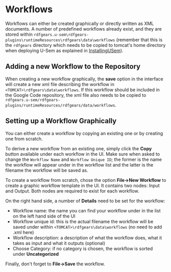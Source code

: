 # Workflows #

Workflows can either be created graphically or directly written as XML documents. A number of predefined workflows already exist, and they are stored within `rdfgears.u-sem\rdfgears-plugins\runtimeResources\rdfgears\data\workflows` (remember that this is the `rdfgears` directory which needs to be copied to tomcat's home directory when deploying U-Sem as explained in [InstallingUSem](InstallingUSem.md)).


## Adding a new Workflow to the Repository ##

When creating a new workflow graphically, the **save** option in the interface will create a new xml file describing the workflow in `<TOMCAT>\rdfgears\data\workflows`.
If this workflow should be included in the Google Code repository, the xml file also needs to be copied to `rdfgears.u-sem/rdfgears-plugins/runtimeResources/rdfgears/data/workflows`.


## Setting up a Workflow Graphically ##

You can either create a workflow by copying an existing one or by creating one from scratch.

To derive a new workflow from an existing one, simply click the **Copy** button available under each workflow in the UI. Make sure when asked to change the `Workflow Name` and `Workflow Unique ID`; the former is the name the workflow will appear under in the workflow list and the latter is the filename the workflow will be saved as.

To create a workflow from scratch, chose the option **File->New Workflow** to create a graphic workflow template in the UI. It contains two nodes: Input and Output. Both nodes are required to exist for each workflow.

On the right hand side, a number of **Details** need to be set for the workflow:
  * Workflow name: the name you can find your workflow under in the list on the left hand side of the UI
  * Workflow unique id: this is the actual filename the workflow will be saved under within `<TOMCAT>\rdfgears\data\workflows` (no need to add .xml here)
  * Workflow description: a description of what the workflow does, what it takes as input and what it outputs (optional)
  * Choose Category: if no category is chosen, the workflow is sorted under **Uncategorized**

Finally, don't forget to **File->Save** the workflow.